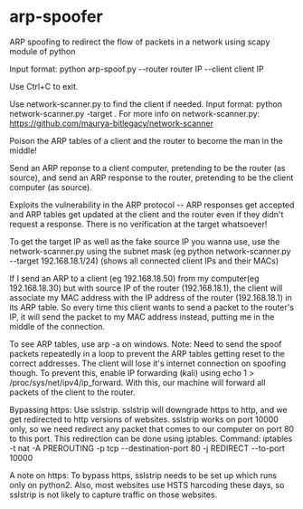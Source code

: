 # arp-spoofer
ARP spoofing to redirect the flow of packets in a network using scapy module of python

Input format: python arp-spoof.py --router router IP --client client IP
  
Use Ctrl+C to exit.
  
Use network-scanner.py to find the client if needed. Input format: python network-scanner.py -target <subnet>. For more info on network-scanner.py: https://github.com/maurya-bitlegacy/network-scanner

Poison the ARP tables of a client and the router to become the man in the middle!

Send an ARP reponse to a client computer, pretending to be the router (as source), and send an ARP response to the router, pretending to be the client computer (as source).

Exploits the vulnerability in the ARP protocol -- ARP responses get accepted and ARP tables get updated at the client and the router even if they didn't request a response. There is no verification at the target whatsoever!

To get the target IP as well as the fake source IP you wanna use, use the network-scanner.py using the subnet mask (eg python network-scanner.py --target 192.168.18.1/24) (shows all connected client IPs and their MACs)

If I send an ARP to a client (eg 192.168.18.50) from my computer(eg 192.168.18.30) but with source IP of the router (192.168.18.1), the client will associate my MAC address with the IP address of the router (192.168.18.1) in its ARP table. So every time this client wants to send a packet to the router's IP, it will send the packet to my MAC address instead, putting me in the middle of the connection.

To see ARP tables, use arp -a on windows.
Note: Need to send the spoof packets repeatedly in a loop to prevent the ARP tables getting reset to the correct addresses.
The client will lose it's internet connection on spoofing though. To prevent this, enable IP forwarding (kali) using echo 1 > /proc/sys/net/ipv4/ip_forward.
With this, our machine will forward all packets of the client to the router.

Bypassing https: Use sslstrip. sslstrip will downgrade https to http, and we get redirected to http versions of websites. sslstrip works on port 10000 only, so we need redirect any packet that comes to our computer on port 80 to this port. This redirection can be done using iptables. Command: iptables -t nat -A PREROUTING -p tcp --destination-port 80 -j REDIRECT --to-port 10000

A note on https: To bypass https, sslstrip needs to be set up which runs only on python2. Also, most websites use HSTS harcoding these days, so sslstrip is not likely to capture traffic on those websites. 


